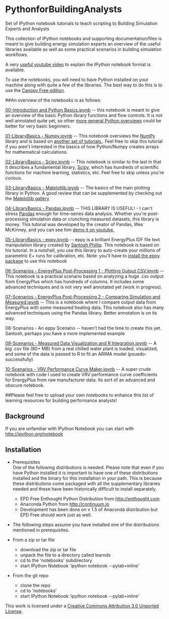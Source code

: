 PythonforBuildingAnalysts
=========================

Set of IPython notebook tutorials to teach scripting to Building Simulation Experts and Analysts

This collection of IPython notebooks and supporting documentation/files is meant to give building energy simulation experts an overview of the useful libraries available as well as some practical scenarios in building simulation workflows.

A very [useful youtube video](https://www.youtube.com/watch?v=H6dLGQw9yFQ) to explain the IPython notebook format is available.

To use the notebooks, you will need to have Python installed on your machine along with quite a few of the libraries. The best way to do this is to use the [Canopy Free edition](https://www.enthought.com/products/canopy/).

##An overview of the notebooks is as follows:

[00-Introduction and Python Basics.ipynb](http://nbviewer.ipython.org/github/cmiller8/PythonforBuildingAnalysts/blob/master/00-Introduction%20and%20Python%20Basics.ipynb) -- this notebook is meant to give an overview of the basic Python library functions and flow controls. It is not well annotated quite yet, so other [more general Python overviews](https://www.youtube.com/watch?v=gGKd19EtmqY&list=PLFD8B7CCCDB784595) could be better for very basic beginners.

[01-LibraryBasics - Numpy.ipynb](http://nbviewer.ipython.org/github/cmiller8/PythonforBuildingAnalysts/blob/master/01-LibraryBasics%20-%20Numpy.ipynb) -- This notebook overviews the [NumPy](http://www.numpy.org/) library and is based on [another set of tutorials.](https://github.com/jrjohansson/scientific-python-lectures). Feel free to skip this tutorial if you aren't interested in the basics of how Python/Numpy creates arrays for mathematical calculations.

[02-LibraryBasics - Scipy.ipynb](http://nbviewer.ipython.org/github/cmiller8/PythonforBuildingAnalysts/blob/master/02-LibraryBasics%20-%20Scipy.ipynb) -- This notebook is similar to the last in that it describes a fundamental library, [Scipy](http://www.scipy.org/), which has hundreds of scientific functions for machine learning, statistics, etc. Feel free to skip unless you're curious.

[03-LibraryBasics - Matplotlib.ipynb](http://nbviewer.ipython.org/github/cmiller8/PythonforBuildingAnalysts/blob/master/03-LibraryBasics%20-%20Matplotlib.ipynb) -- The basics of the main plotting library in Python. A good review that can be supplemented by checking out the [Matplotlib gallery](http://matplotlib.org/gallery.html)

[04-LibraryBasics - Pandas.ipynb](http://nbviewer.ipython.org/github/cmiller8/PythonforBuildingAnalysts/blob/master/04-LibraryBasics%20-%20Pandas.ipynb) -- THIS LIBRARY IS USEFUL! - I can't stress [Pandas](http://pandas.pydata.org/) enough for time-series data analysis. Whether you're post-processing simulation data or crunching measured datasets, this library is money. This tutorial was developed by the creator of Pandas, Wes McKinney, and you can see him [demo it on youtube.](https://www.youtube.com/watch?v=w26x-z-BdWQ&feature=youtu.be)

[05-LibraryBasics - eppy.ipynb](http://nbviewer.ipython.org/github/cmiller8/PythonforBuildingAnalysts/blob/master/05-LibraryBasics%20-%20eppy.ipynb) -- eppy is a brilliant EnergyPlus IDF file text manipulation library created by [Santosh Phillip](https://github.com/santoshphilip). This notebook is based on his tutorial. In a nutshell, you use this library to auto-create your millions of parametric E+ runs for calibration, etc. Note: you'll have to [install the eppy package](https://pypi.python.org/pypi/eppy/0.4.6) to use this notebook

[06-Scenarios - EnergyPlus Post-Processing 1 - Plotting Output CSV.ipynb](http://nbviewer.ipython.org/github/cmiller8/PythonforBuildingAnalysts/blob/master/06-Scenarios%20-%20EnergyPlus%20Post-Processing%201%20-%20Plotting%20Output%20CSV.ipynb) -- This notebook is a practical scenario based on analyzing a huge .csv output from EnergyPlus which has hundreds of columns. It includes some advanced techniques and is not very well annotated yet (work in progress).

[07-Scenarios - EnergyPlus Post-Processing 2 - Comparing Simulation and Measured.ipynb](http://nbviewer.ipython.org/github/cmiller8/PythonforBuildingAnalysts/blob/master/07-Scenarios%20-%20EnergyPlus%20Post-Processing%202%20-%20Comparing%20Simulation%20and%20Measured.ipynb) -- This is a notebook where I compare output data from EnergyPlus with some measured heating data. This notebook also has many advanced techniques using the Pandas library. Better annotation is on its way.

08-Scenarios - An eppy Scenario -- haven't had the time to create this yet. Santosh, perhaps you have a more implemented example

[09-Scenarios - Measured Data Visualization and R Integration.ipynb](http://nbviewer.ipython.org/github/cmiller8/PythonforBuildingAnalysts/blob/master/09-Scenarios%20-%20Measured%20Data%20Visualization%20and%20R%20Integration.ipynb) -- A big .csv file (80+ MB) from a real chilled water plant is loaded, visualized, and some of the data is passed to R to fit an ARIMA model (psuedo-successfully)

[10-Scenarios - VRV Performance Curve Maker.ipynb](http://nbviewer.ipython.org/github/cmiller8/PythonforBuildingAnalysts/blob/master/10-Scenarios%20-%20VRV%20Performance%20Curve%20Maker.ipynb) -- A super crude notebook with code I used to create VRV performance curve coefficients for EnergyPlus from raw manufacturer data. Its sort of an advanced and obscure notebook.

##Please feel free to upload your own notebooks to enhance this list of learning resources for building performance analysts!

Background  
----------

If you are unfamiliar with IPython Notebook you can start with http://ipython.org/notebook


Installation  
------------

* Prerequisites  
One of the following distributions is needed. Please note that even if you have Python installed it is important to have one of these distributions installed and the binary for this installation in your path. This is because these distributions come packaged with all the supplementary libraries needed and these have been historically difficult to install separately.

  * EPD Free Enthought Python Distribution from http://enthought.com
  * Anaconda Python from http://continuum.io
  * Development has been done on v 1.5 of Anaconda distribution but EPD Free should work just as well.

* The following steps assume you have installed one of the distributions mentioned in prerequisites.

* From a zip or tar file
    * download the zip or tar file 
    * unpack the file to a directory called learnds
    * cd to the 'notebooks' subdirectory
    * start IPython Notebook 'ipython notebook --pylab=inline'
 
* From the git repo
    * clone the repo
    * cd to 'notebooks'
    * start IPython Notebook 'ipython notebook --pylab=inline'

This work is licensed under a [Creative Commons Attribution 3.0 Unported License](http://creativecommons.org/licenses/by/3.0/).
